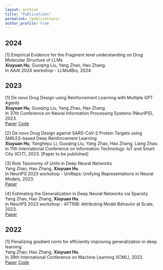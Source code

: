 ```yaml
---
layout: archive
title: "Publications"
permalink: /publications/
author_profile: true
---
```


## 2024

[1] Empirical Evidence for the Fragment level understanding on Drug Molecular Structure of LLMs  
**Xiuyuan Hu**, Guoqing Liu, Yang Zhao, Hao Zhang.  
In AAAI 2024 workshop - LLMs4Bio, 2024.

## 2023

[1] De novo Drug Design using Reinforcement Learning with Multiple GPT Agents  
**Xiuyuan Hu**, Guoqing Liu, Yang Zhao, Hao Zhang.  
In 37th Conference on Neural Information Processing Systems (NeurIPS), 2023.  
[Paper](https://arxiv.org/abs/2401.06155) [Code](https://github.com/HXYfighter)

[2] De novo Drug Design against SARS-CoV-2 Protein Targets using SMILES-based Deep Reinforcement Learning  
**Xiuyuan Hu**, Yanghepu Li, Guoqing Liu, Yang Zhao, Hao Zhang, Liang Zhao.  
In 11th International Conference on Information Technology: IoT and Smart City (ICIT), 2023.
[Paper to be published]

[3] Role Taxonomy of Units in Deep Neural Networks  
Yang Zhao, Hao Zhang, **Xiuyuan Hu**.  
In NeurIPS 2023 workshop - UniReps: Unifying Representations in Neural Models, 2023.  
[Paper](https://arxiv.org/abs/2011.00789)

[4] Estimating the Generalization in Deep Neural Networks via Sparsity  
Yang Zhao, Hao Zhang, **Xiuyuan Hu**.  
In NeurIPS 2023 workshop - ATTRIB: Attributing Model Behavior at Scale, 2023.  
[Paper](https://arxiv.org/abs/2104.00851)

## 2022

[1] Penalizing gradient norm for efficiently improving generalization in deep learning  
Yang Zhao, Hao Zhang, **Xiuyuan Hu**.  
In 39th International Conference on Machine Learning (ICML), 2022.  
[Paper](https://arxiv.org/abs/2202.03599) [Code](https://github.com/zhaoyang-0204/gnp)
